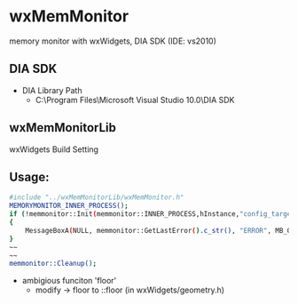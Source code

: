 wxMemMonitor
==========

memory monitor with wxWidgets, DIA SDK (IDE: vs2010)


DIA SDK
----------------
- DIA Library Path
	- C:\Program Files\Microsoft Visual Studio 10.0\DIA SDK


wxMemMonitorLib
----------------


wxWidgets Build Setting


Usage:
---------
```sh
#include "../wxMemMonitorLib/wxMemMonitor.h"
MEMORYMONITOR_INNER_PROCESS();
if (!memmonitor::Init(memmonitor::INNER_PROCESS,hInstance,"config_target.json" ))
{
    MessageBoxA(NULL, memmonitor::GetLastError().c_str(), "ERROR", MB_OK);
}
~~
~~
memmonitor::Cleanup();
```

* ambigious funciton 'floor' 
	- modify -> floor to ::floor (in wxWidgets/geometry.h)


